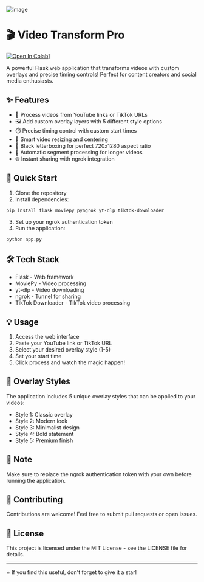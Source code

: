 ![image](https://github.com/user-attachments/assets/ac69652f-cc78-4ee5-a383-d9e6e8680826)
# 🎬 Video Transform Pro

[![Open In Colab](https://colab.research.google.com/assets/colab-badge.svg)](https://colab.research.google.com/drive/1x1kU6WNdPw4CAnVMM-q-QDTzConuO4C8?usp=sharing)]

A powerful Flask web application that transforms videos with custom overlays and precise timing controls! Perfect for content creators and social media enthusiasts.

## ✨ Features

* 🎯 Process videos from YouTube links or TikTok URLs
* 🖼️ Add custom overlay layers with 5 different style options
* ⏱️ Precise timing control with custom start times
* 📏 Smart video resizing and centering
* 🎨 Black letterboxing for perfect 720x1280 aspect ratio
* 🔄 Automatic segment processing for longer videos
* 🌐 Instant sharing with ngrok integration

## 🚀 Quick Start

1. Clone the repository
2. Install dependencies:
```bash
pip install flask moviepy pyngrok yt-dlp tiktok-downloader
```

3. Set up your ngrok authentication token
4. Run the application:
```bash
python app.py
```

## 🛠️ Tech Stack

* Flask - Web framework
* MoviePy - Video processing
* yt-dlp - Video downloading
* ngrok - Tunnel for sharing
* TikTok Downloader - TikTok video processing

## 💡 Usage

1. Access the web interface
2. Paste your YouTube link or TikTok URL
3. Select your desired overlay style (1-5)
4. Set your start time
5. Click process and watch the magic happen!

## 🎨 Overlay Styles

The application includes 5 unique overlay styles that can be applied to your videos:
* Style 1: Classic overlay
* Style 2: Modern look
* Style 3: Minimalist design
* Style 4: Bold statement
* Style 5: Premium finish

## 📝 Note

Make sure to replace the ngrok authentication token with your own before running the application.

## 🤝 Contributing

Contributions are welcome! Feel free to submit pull requests or open issues.

## 📄 License

This project is licensed under the MIT License - see the LICENSE file for details.

---
⭐ If you find this useful, don't forget to give it a star!
